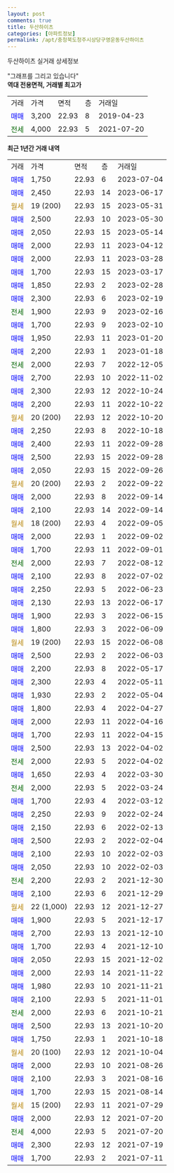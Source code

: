 ```yaml
---
layout: post
comments: true
title: 두산하이츠
categories: [아파트정보]
permalink: /apt/충청북도청주시상당구영운동두산하이츠
---
```


두산하이츠 실거래 상세정보

<script type="text/javascript">
  google.charts.load('current', {'packages':['line', 'corechart']});
  google.charts.setOnLoadCallback(drawChart);

  function drawChart() {
    var data = new google.visualization.DataTable();
    data.addColumn('date', '거래일');
    data.addColumn('number', "매매");
    data.addColumn('number', "전세");
    data.addColumn('number', "전매");

    data.addRows([[new Date(Date.parse("2023-07-04")), 1750, null, null], [new Date(Date.parse("2023-06-17")), 2450, null, null], [new Date(Date.parse("2023-05-31")), null, null, null], [new Date(Date.parse("2023-05-30")), 2500, null, null], [new Date(Date.parse("2023-05-14")), 2050, null, null], [new Date(Date.parse("2023-04-12")), 2000, null, null], [new Date(Date.parse("2023-03-28")), 2000, null, null], [new Date(Date.parse("2023-03-17")), 1700, null, null], [new Date(Date.parse("2023-02-28")), 1850, null, null], [new Date(Date.parse("2023-02-19")), 2300, null, null], [new Date(Date.parse("2023-02-16")), null, 1900, null], [new Date(Date.parse("2023-02-10")), 1700, null, null], [new Date(Date.parse("2023-01-20")), 1950, null, null], [new Date(Date.parse("2023-01-18")), 2200, null, null], [new Date(Date.parse("2022-12-05")), null, 2000, null], [new Date(Date.parse("2022-11-02")), 2700, null, null], [new Date(Date.parse("2022-10-24")), 2300, null, null], [new Date(Date.parse("2022-10-22")), 2200, null, null], [new Date(Date.parse("2022-10-20")), null, null, null], [new Date(Date.parse("2022-10-18")), 2250, null, null], [new Date(Date.parse("2022-09-28")), 2400, null, null], [new Date(Date.parse("2022-09-28")), 2500, null, null], [new Date(Date.parse("2022-09-26")), 2050, null, null], [new Date(Date.parse("2022-09-22")), null, null, null], [new Date(Date.parse("2022-09-14")), 2000, null, null], [new Date(Date.parse("2022-09-14")), 2100, null, null], [new Date(Date.parse("2022-09-05")), null, null, null], [new Date(Date.parse("2022-09-02")), 2000, null, null], [new Date(Date.parse("2022-09-01")), 1700, null, null], [new Date(Date.parse("2022-08-12")), null, 2000, null], [new Date(Date.parse("2022-07-02")), 2100, null, null], [new Date(Date.parse("2022-06-23")), 2250, null, null], [new Date(Date.parse("2022-06-17")), 2130, null, null], [new Date(Date.parse("2022-06-15")), 1900, null, null], [new Date(Date.parse("2022-06-09")), 1800, null, null], [new Date(Date.parse("2022-06-08")), null, null, null], [new Date(Date.parse("2022-06-03")), 2500, null, null], [new Date(Date.parse("2022-05-17")), 2200, null, null], [new Date(Date.parse("2022-05-11")), 2300, null, null], [new Date(Date.parse("2022-05-04")), 1930, null, null], [new Date(Date.parse("2022-04-27")), 1800, null, null], [new Date(Date.parse("2022-04-16")), 2000, null, null], [new Date(Date.parse("2022-04-15")), 1700, null, null], [new Date(Date.parse("2022-04-02")), 2500, null, null], [new Date(Date.parse("2022-04-02")), null, 2000, null], [new Date(Date.parse("2022-03-30")), 1650, null, null], [new Date(Date.parse("2022-03-24")), null, 2000, null], [new Date(Date.parse("2022-03-12")), 1700, null, null], [new Date(Date.parse("2022-02-24")), 2250, null, null], [new Date(Date.parse("2022-02-13")), 2150, null, null], [new Date(Date.parse("2022-02-04")), 2500, null, null], [new Date(Date.parse("2022-02-03")), 2100, null, null], [new Date(Date.parse("2022-02-03")), 2050, null, null], [new Date(Date.parse("2021-12-30")), null, 2200, null], [new Date(Date.parse("2021-12-29")), 2100, null, null], [new Date(Date.parse("2021-12-27")), null, null, null], [new Date(Date.parse("2021-12-17")), 1900, null, null], [new Date(Date.parse("2021-12-10")), 2700, null, null], [new Date(Date.parse("2021-12-10")), 1700, null, null], [new Date(Date.parse("2021-12-02")), 2050, null, null], [new Date(Date.parse("2021-11-22")), 2000, null, null], [new Date(Date.parse("2021-11-21")), 1980, null, null], [new Date(Date.parse("2021-11-01")), 2100, null, null], [new Date(Date.parse("2021-10-21")), null, 2000, null], [new Date(Date.parse("2021-10-20")), 2500, null, null], [new Date(Date.parse("2021-10-18")), 1750, null, null], [new Date(Date.parse("2021-10-04")), null, null, null], [new Date(Date.parse("2021-08-26")), 2000, null, null], [new Date(Date.parse("2021-08-16")), 2100, null, null], [new Date(Date.parse("2021-08-14")), 1700, null, null], [new Date(Date.parse("2021-07-29")), null, null, null], [new Date(Date.parse("2021-07-20")), 2000, null, null], [new Date(Date.parse("2021-07-20")), null, 4000, null], [new Date(Date.parse("2021-07-19")), 2300, null, null], [new Date(Date.parse("2021-07-11")), 1700, null, null]]);

    var options = {
      hAxis: {
        format: 'yyyy/MM/dd'
      },    
      lineWidth: 0,
      pointsVisible: true,    
      title: '최근 1년간 유형별 실거래가 분포',
      legend: { position: 'bottom' }
    };

    var formatter = new google.visualization.NumberFormat({pattern:'###,###'} );
    formatter.format(data, 1);
    formatter.format(data, 2);
    
    setTimeout(function() {
        var chart = new google.visualization.LineChart(document.getElementById('columnchart_material'));
        chart.draw(data, (options));
        document.getElementById('loading').style.display = 'none';
    }, 200);
  }
</script>


<div id="loading" style="z-index:20; display: block; margin-left: 0px">"그래프를 그리고 있습니다"</div>
<div id="columnchart_material" style="width: 95%; margin-left: 0px; display: block"></div>
<!-- contents start -->
<b>역대 전용면적, 거래별 최고가</b>
<table class="sortable">
    <tr>
      <td>거래</td>
      <td>가격</td>
      <td>면적</td>
      <td>층</td>
      <td>거래일</td>
    </tr>
        <tr>
          <td><a style="color: blue">매매</a></td>
          <td>3,200</td>
          <td>22.93</td>
          <td>8</td>
          <td>2019-04-23</td>
        </tr>        
        <tr>
              <td><a style="color: darkgreen">전세</a></td>
              <td>4,000</td>
              <td>22.93</td>
              <td>5</td>
              <td>2021-07-20</td>
            </tr>        
    
</table>

<b>최근 1년간 거래 내역</b>

<table class="sortable">
    <tr>
      <td>거래</td>
      <td>가격</td>
      <td>면적</td>
      <td>층</td>
      <td>거래일</td>
    </tr>
    <tr>
      <td><a style="color: blue">매매</a></td>
      <td>1,750</td>
      <td>22.93</td>
      <td>6</td>
      <td>2023-07-04</td>
    </tr>          <tr>
      <td><a style="color: blue">매매</a></td>
      <td>2,450</td>
      <td>22.93</td>
      <td>14</td>
      <td>2023-06-17</td>
    </tr>          <tr>
      <td><a style="color: darkgoldenrod">월세</a></td>
      <td>19 (200)</td>
      <td>22.93</td>
      <td>15</td>
      <td>2023-05-31</td>
    </tr>          <tr>
      <td><a style="color: blue">매매</a></td>
      <td>2,500</td>
      <td>22.93</td>
      <td>10</td>
      <td>2023-05-30</td>
    </tr>          <tr>
      <td><a style="color: blue">매매</a></td>
      <td>2,050</td>
      <td>22.93</td>
      <td>15</td>
      <td>2023-05-14</td>
    </tr>          <tr>
      <td><a style="color: blue">매매</a></td>
      <td>2,000</td>
      <td>22.93</td>
      <td>11</td>
      <td>2023-04-12</td>
    </tr>          <tr>
      <td><a style="color: blue">매매</a></td>
      <td>2,000</td>
      <td>22.93</td>
      <td>11</td>
      <td>2023-03-28</td>
    </tr>          <tr>
      <td><a style="color: blue">매매</a></td>
      <td>1,700</td>
      <td>22.93</td>
      <td>15</td>
      <td>2023-03-17</td>
    </tr>          <tr>
      <td><a style="color: blue">매매</a></td>
      <td>1,850</td>
      <td>22.93</td>
      <td>2</td>
      <td>2023-02-28</td>
    </tr>          <tr>
      <td><a style="color: blue">매매</a></td>
      <td>2,300</td>
      <td>22.93</td>
      <td>6</td>
      <td>2023-02-19</td>
    </tr>          <tr>
      <td><a style="color: darkgreen">전세</a></td>
      <td>1,900</td>
      <td>22.93</td>
      <td>9</td>
      <td>2023-02-16</td>
    </tr>          <tr>
      <td><a style="color: blue">매매</a></td>
      <td>1,700</td>
      <td>22.93</td>
      <td>9</td>
      <td>2023-02-10</td>
    </tr>          <tr>
      <td><a style="color: blue">매매</a></td>
      <td>1,950</td>
      <td>22.93</td>
      <td>11</td>
      <td>2023-01-20</td>
    </tr>          <tr>
      <td><a style="color: blue">매매</a></td>
      <td>2,200</td>
      <td>22.93</td>
      <td>1</td>
      <td>2023-01-18</td>
    </tr>          <tr>
      <td><a style="color: darkgreen">전세</a></td>
      <td>2,000</td>
      <td>22.93</td>
      <td>7</td>
      <td>2022-12-05</td>
    </tr>          <tr>
      <td><a style="color: blue">매매</a></td>
      <td>2,700</td>
      <td>22.93</td>
      <td>10</td>
      <td>2022-11-02</td>
    </tr>          <tr>
      <td><a style="color: blue">매매</a></td>
      <td>2,300</td>
      <td>22.93</td>
      <td>12</td>
      <td>2022-10-24</td>
    </tr>          <tr>
      <td><a style="color: blue">매매</a></td>
      <td>2,200</td>
      <td>22.93</td>
      <td>11</td>
      <td>2022-10-22</td>
    </tr>          <tr>
      <td><a style="color: darkgoldenrod">월세</a></td>
      <td>20 (200)</td>
      <td>22.93</td>
      <td>12</td>
      <td>2022-10-20</td>
    </tr>          <tr>
      <td><a style="color: blue">매매</a></td>
      <td>2,250</td>
      <td>22.93</td>
      <td>8</td>
      <td>2022-10-18</td>
    </tr>          <tr>
      <td><a style="color: blue">매매</a></td>
      <td>2,400</td>
      <td>22.93</td>
      <td>11</td>
      <td>2022-09-28</td>
    </tr>          <tr>
      <td><a style="color: blue">매매</a></td>
      <td>2,500</td>
      <td>22.93</td>
      <td>15</td>
      <td>2022-09-28</td>
    </tr>          <tr>
      <td><a style="color: blue">매매</a></td>
      <td>2,050</td>
      <td>22.93</td>
      <td>15</td>
      <td>2022-09-26</td>
    </tr>          <tr>
      <td><a style="color: darkgoldenrod">월세</a></td>
      <td>20 (200)</td>
      <td>22.93</td>
      <td>2</td>
      <td>2022-09-22</td>
    </tr>          <tr>
      <td><a style="color: blue">매매</a></td>
      <td>2,000</td>
      <td>22.93</td>
      <td>8</td>
      <td>2022-09-14</td>
    </tr>          <tr>
      <td><a style="color: blue">매매</a></td>
      <td>2,100</td>
      <td>22.93</td>
      <td>14</td>
      <td>2022-09-14</td>
    </tr>          <tr>
      <td><a style="color: darkgoldenrod">월세</a></td>
      <td>18 (200)</td>
      <td>22.93</td>
      <td>4</td>
      <td>2022-09-05</td>
    </tr>          <tr>
      <td><a style="color: blue">매매</a></td>
      <td>2,000</td>
      <td>22.93</td>
      <td>1</td>
      <td>2022-09-02</td>
    </tr>          <tr>
      <td><a style="color: blue">매매</a></td>
      <td>1,700</td>
      <td>22.93</td>
      <td>11</td>
      <td>2022-09-01</td>
    </tr>          <tr>
      <td><a style="color: darkgreen">전세</a></td>
      <td>2,000</td>
      <td>22.93</td>
      <td>7</td>
      <td>2022-08-12</td>
    </tr>          <tr>
      <td><a style="color: blue">매매</a></td>
      <td>2,100</td>
      <td>22.93</td>
      <td>8</td>
      <td>2022-07-02</td>
    </tr>          <tr>
      <td><a style="color: blue">매매</a></td>
      <td>2,250</td>
      <td>22.93</td>
      <td>5</td>
      <td>2022-06-23</td>
    </tr>          <tr>
      <td><a style="color: blue">매매</a></td>
      <td>2,130</td>
      <td>22.93</td>
      <td>13</td>
      <td>2022-06-17</td>
    </tr>          <tr>
      <td><a style="color: blue">매매</a></td>
      <td>1,900</td>
      <td>22.93</td>
      <td>3</td>
      <td>2022-06-15</td>
    </tr>          <tr>
      <td><a style="color: blue">매매</a></td>
      <td>1,800</td>
      <td>22.93</td>
      <td>3</td>
      <td>2022-06-09</td>
    </tr>          <tr>
      <td><a style="color: darkgoldenrod">월세</a></td>
      <td>19 (200)</td>
      <td>22.93</td>
      <td>15</td>
      <td>2022-06-08</td>
    </tr>          <tr>
      <td><a style="color: blue">매매</a></td>
      <td>2,500</td>
      <td>22.93</td>
      <td>2</td>
      <td>2022-06-03</td>
    </tr>          <tr>
      <td><a style="color: blue">매매</a></td>
      <td>2,200</td>
      <td>22.93</td>
      <td>8</td>
      <td>2022-05-17</td>
    </tr>          <tr>
      <td><a style="color: blue">매매</a></td>
      <td>2,300</td>
      <td>22.93</td>
      <td>4</td>
      <td>2022-05-11</td>
    </tr>          <tr>
      <td><a style="color: blue">매매</a></td>
      <td>1,930</td>
      <td>22.93</td>
      <td>2</td>
      <td>2022-05-04</td>
    </tr>          <tr>
      <td><a style="color: blue">매매</a></td>
      <td>1,800</td>
      <td>22.93</td>
      <td>4</td>
      <td>2022-04-27</td>
    </tr>          <tr>
      <td><a style="color: blue">매매</a></td>
      <td>2,000</td>
      <td>22.93</td>
      <td>11</td>
      <td>2022-04-16</td>
    </tr>          <tr>
      <td><a style="color: blue">매매</a></td>
      <td>1,700</td>
      <td>22.93</td>
      <td>11</td>
      <td>2022-04-15</td>
    </tr>          <tr>
      <td><a style="color: blue">매매</a></td>
      <td>2,500</td>
      <td>22.93</td>
      <td>13</td>
      <td>2022-04-02</td>
    </tr>          <tr>
      <td><a style="color: darkgreen">전세</a></td>
      <td>2,000</td>
      <td>22.93</td>
      <td>5</td>
      <td>2022-04-02</td>
    </tr>          <tr>
      <td><a style="color: blue">매매</a></td>
      <td>1,650</td>
      <td>22.93</td>
      <td>4</td>
      <td>2022-03-30</td>
    </tr>          <tr>
      <td><a style="color: darkgreen">전세</a></td>
      <td>2,000</td>
      <td>22.93</td>
      <td>5</td>
      <td>2022-03-24</td>
    </tr>          <tr>
      <td><a style="color: blue">매매</a></td>
      <td>1,700</td>
      <td>22.93</td>
      <td>4</td>
      <td>2022-03-12</td>
    </tr>          <tr>
      <td><a style="color: blue">매매</a></td>
      <td>2,250</td>
      <td>22.93</td>
      <td>9</td>
      <td>2022-02-24</td>
    </tr>          <tr>
      <td><a style="color: blue">매매</a></td>
      <td>2,150</td>
      <td>22.93</td>
      <td>6</td>
      <td>2022-02-13</td>
    </tr>          <tr>
      <td><a style="color: blue">매매</a></td>
      <td>2,500</td>
      <td>22.93</td>
      <td>2</td>
      <td>2022-02-04</td>
    </tr>          <tr>
      <td><a style="color: blue">매매</a></td>
      <td>2,100</td>
      <td>22.93</td>
      <td>10</td>
      <td>2022-02-03</td>
    </tr>          <tr>
      <td><a style="color: blue">매매</a></td>
      <td>2,050</td>
      <td>22.93</td>
      <td>10</td>
      <td>2022-02-03</td>
    </tr>          <tr>
      <td><a style="color: darkgreen">전세</a></td>
      <td>2,200</td>
      <td>22.93</td>
      <td>2</td>
      <td>2021-12-30</td>
    </tr>          <tr>
      <td><a style="color: blue">매매</a></td>
      <td>2,100</td>
      <td>22.93</td>
      <td>6</td>
      <td>2021-12-29</td>
    </tr>          <tr>
      <td><a style="color: darkgoldenrod">월세</a></td>
      <td>22 (1,000)</td>
      <td>22.93</td>
      <td>12</td>
      <td>2021-12-27</td>
    </tr>          <tr>
      <td><a style="color: blue">매매</a></td>
      <td>1,900</td>
      <td>22.93</td>
      <td>5</td>
      <td>2021-12-17</td>
    </tr>          <tr>
      <td><a style="color: blue">매매</a></td>
      <td>2,700</td>
      <td>22.93</td>
      <td>13</td>
      <td>2021-12-10</td>
    </tr>          <tr>
      <td><a style="color: blue">매매</a></td>
      <td>1,700</td>
      <td>22.93</td>
      <td>4</td>
      <td>2021-12-10</td>
    </tr>          <tr>
      <td><a style="color: blue">매매</a></td>
      <td>2,050</td>
      <td>22.93</td>
      <td>15</td>
      <td>2021-12-02</td>
    </tr>          <tr>
      <td><a style="color: blue">매매</a></td>
      <td>2,000</td>
      <td>22.93</td>
      <td>14</td>
      <td>2021-11-22</td>
    </tr>          <tr>
      <td><a style="color: blue">매매</a></td>
      <td>1,980</td>
      <td>22.93</td>
      <td>10</td>
      <td>2021-11-21</td>
    </tr>          <tr>
      <td><a style="color: blue">매매</a></td>
      <td>2,100</td>
      <td>22.93</td>
      <td>5</td>
      <td>2021-11-01</td>
    </tr>          <tr>
      <td><a style="color: darkgreen">전세</a></td>
      <td>2,000</td>
      <td>22.93</td>
      <td>6</td>
      <td>2021-10-21</td>
    </tr>          <tr>
      <td><a style="color: blue">매매</a></td>
      <td>2,500</td>
      <td>22.93</td>
      <td>13</td>
      <td>2021-10-20</td>
    </tr>          <tr>
      <td><a style="color: blue">매매</a></td>
      <td>1,750</td>
      <td>22.93</td>
      <td>1</td>
      <td>2021-10-18</td>
    </tr>          <tr>
      <td><a style="color: darkgoldenrod">월세</a></td>
      <td>20 (100)</td>
      <td>22.93</td>
      <td>12</td>
      <td>2021-10-04</td>
    </tr>          <tr>
      <td><a style="color: blue">매매</a></td>
      <td>2,000</td>
      <td>22.93</td>
      <td>10</td>
      <td>2021-08-26</td>
    </tr>          <tr>
      <td><a style="color: blue">매매</a></td>
      <td>2,100</td>
      <td>22.93</td>
      <td>3</td>
      <td>2021-08-16</td>
    </tr>          <tr>
      <td><a style="color: blue">매매</a></td>
      <td>1,700</td>
      <td>22.93</td>
      <td>15</td>
      <td>2021-08-14</td>
    </tr>          <tr>
      <td><a style="color: darkgoldenrod">월세</a></td>
      <td>15 (200)</td>
      <td>22.93</td>
      <td>11</td>
      <td>2021-07-29</td>
    </tr>          <tr>
      <td><a style="color: blue">매매</a></td>
      <td>2,000</td>
      <td>22.93</td>
      <td>12</td>
      <td>2021-07-20</td>
    </tr>          <tr>
      <td><a style="color: darkgreen">전세</a></td>
      <td>4,000</td>
      <td>22.93</td>
      <td>5</td>
      <td>2021-07-20</td>
    </tr>          <tr>
      <td><a style="color: blue">매매</a></td>
      <td>2,300</td>
      <td>22.93</td>
      <td>12</td>
      <td>2021-07-19</td>
    </tr>          <tr>
      <td><a style="color: blue">매매</a></td>
      <td>1,700</td>
      <td>22.93</td>
      <td>2</td>
      <td>2021-07-11</td>
    </tr>      </table>
<!-- contents end -->    

